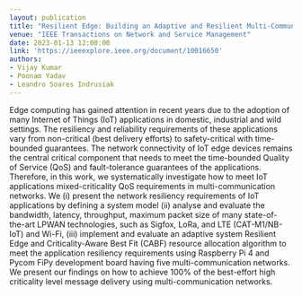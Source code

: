 ```yaml
---
layout: publication
title: "Resilient Edge: Building an Adaptive and Resilient Multi-Communication Network for IoT Edge Using LPWAN and WiFi"
venue: "IEEE Transactions on Network and Service Management"
date: 2023-01-13 12:00:00
link: 'https://ieeexplore.ieee.org/document/10016650'
authors:
- Vijay Kumar
- Poonam Yadav
- Leandro Soares Indrusiak
---
```


Edge computing has gained attention in recent years due to the adoption of many Internet of Things (IoT) applications in domestic, industrial and wild settings. The resiliency and reliability requirements of these applications vary from non-critical (best delivery efforts) to safety-critical with time-bounded guarantees. The network connectivity of IoT edge devices remains the central critical component that needs to meet the time-bounded Quality of Service (QoS) and fault-tolerance guarantees of the applications. Therefore, in this work, we systematically investigate how to meet IoT applications mixed-criticality QoS requirements in multi-communication networks. We (i) present the network resiliency requirements of IoT applications by defining a system model (ii) analyse and evaluate the bandwidth, latency, throughput, maximum packet size of many state-of-the-art LPWAN technologies, such as Sigfox, LoRa, and LTE (CAT-M1/NB-IoT) and Wi-Fi, (iii) implement and evaluate an adaptive system Resilient Edge and Criticality-Aware Best Fit (CABF) resource allocation algorithm to meet the application resiliency requirements using Raspberry Pi 4 and Pycom FiPy development board having five multi-communication networks. We present our findings on how to achieve 100% of the best-effort high criticality level message delivery using multi-communication networks.